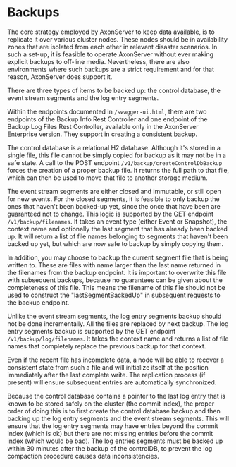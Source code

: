 # Backups

The core strategy employed by AxonServer to keep data available, is to replicate it over various
cluster nodes. These nodes should be in availability zones that are isolated from each other in relevant disaster
scenarios. In such a set-up, it is feasible to operate AxonServer without ever making explicit backups
to off-line media. Nevertheless, there are also environments where such backups are a strict requirement
and for that reason, AxonServer does support it.

There are three types of items to be backed up: the control database, the event stream segments and the log entry
segments. 

Within the endpoints documented in `/swagger-ui.html`, there are two endpoints of the Backup Info Rest Controller 
and one endpoint of the Backup Log Files Rest Controller, available only in the AxonServer Enterprise version.
They support in creating a consistent backup.

The control database is a relational H2 database. Although it's stored in a single file, this file cannot be simply
copied for backup as it may not be in a safe state. A call to the POST endpoint `/v1/backup/createControlDbBackup`
forces the creation of a proper backup file. It returns the full path to that file, which can then be used to
move that file to another storage medium.

The event stream segments are either closed and immutable, or still open for new events. For the closed segments, it is 
feasible to only backup the ones that haven't been backed-up yet, since the once that have been are guaranteed not to 
change. This logic is supported by the GET endpoint `/v1/backup/filenames`. It takes an event type (either Event or 
Snapshot), the context name and optionally the last segment that has already been backed up. It will return a list of 
file names belonging to segments that haven't been backed up yet, but which are now safe to backup by simply copying them.

In addition, you may choose to backup the current segment file that is being written to. These are files with name
larger than the last name returned in the filenames from the backup endpoint. It is important to overwrite this file
with subsequent backups, because no guarantees can be given about the completeness of this file. This means the filename
of this file should not be used to construct the "lastSegmentBackedUp" in subsequent requests to the
backup endpoint.

Unlike the event stream segments, the log entry segments backup should not be done incrementally. All the files are
replaced by next backup. The log entry segments backup is supported by the GET endpoint `/v1/backup/log/filenames`. 
It takes the context name and returns a list of file names that completely replace the previous backup for that context.

Even if the recent file has incomplete data, a node will be able to recover a consistent state from such a file and
will initialize itself at the position immediately after the last complete write. The replication process (if present)
will ensure subsequent entries are automatically synchronized.

Because the control database contains a pointer to the last log entry that is known to be stored safely on the cluster 
(the commit index), the proper order of doing this is to first create the control database backup and then backing up 
the log entry segments and the event stream segments. This will ensure that the log entry segments may have entries 
beyond the commit index (which is ok) but there are not missing entries before the commit index (which would be bad).
The log entries segments must be backed up within 30 minutes after the backup of the controlDB, to prevent the log 
compaction procedure causes data inconsistencies.
